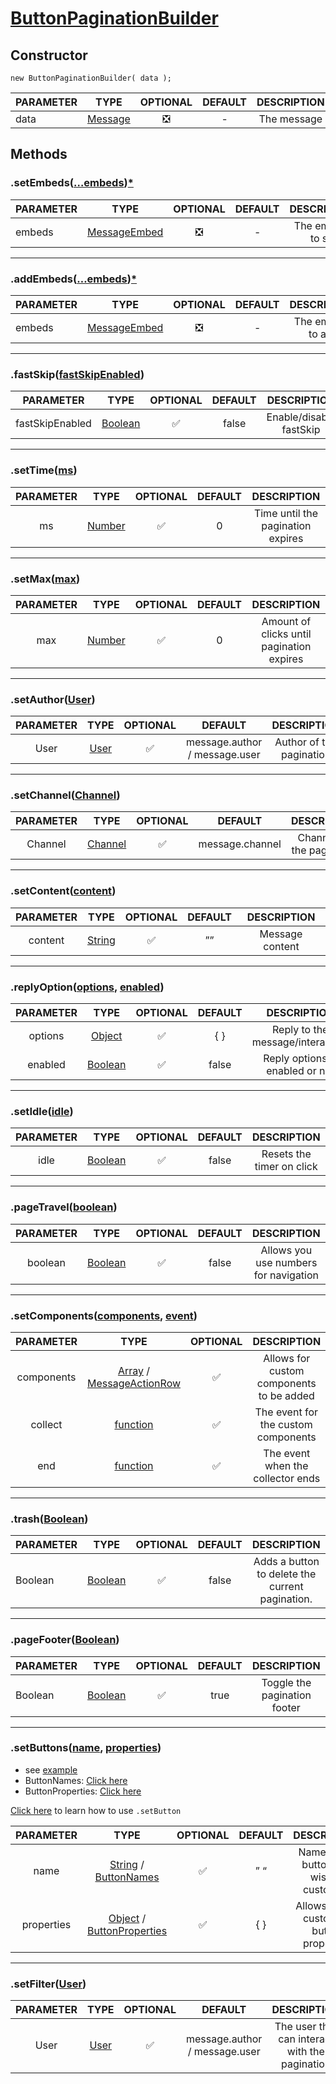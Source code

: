<h1 id="buttonpaginationbuilder"><ins>ButtonPaginationBuilder</ins></h1>
<h2 id="constructor">Constructor</h2>
<div class="language-js highlighter-rouge"><div class="highlight"><pre class="highlight"><code><span class="k">new</span> <span class="nx">ButtonPaginationBuilder</span><span class="p">(</span> <span class="nx">data</span> <span class="p">);</span>
</code></pre></div></div>
<table>
  <thead>
    <tr>
      <th>PARAMETER</th>
      <th>TYPE</th>
      <th style="text-align: center">OPTIONAL</th>
      <th style="text-align: center">DEFAULT</th>
      <th style="text-align: center">DESCRIPTION</th>
    </tr>
  </thead>
  <tbody>
    <tr>
      <td>data</td>
      <td><a href="">Message</a></td>
      <td style="text-align: center">❎</td>
      <td style="text-align: center">-</td>
      <td style="text-align: center">The message</td>
    </tr>
  </tbody>
</table>

<h2 id="methods">Methods</h2>

<h3 id="setembedsembeds">.setEmbeds(<a href="">…embeds</a>)<a href="">*</a></h3>
<table>
  <thead>
    <tr>
      <th>PARAMETER</th>
      <th>TYPE</th>
      <th style="text-align: center">OPTIONAL</th>
      <th style="text-align: center">DEFAULT</th>
      <th style="text-align: center">DESCRIPTION</th>
    </tr>
  </thead>
  <tbody>
    <tr>
      <td>embeds</td>
      <td><a href="">MessageEmbed</a></td>
      <td style="text-align: center">❎</td>
      <td style="text-align: center">-</td>
      <td style="text-align: center">The embeds to set</td>
    </tr>
  </tbody>
</table>

<hr />

<h3 id="addembedsembeds">.addEmbeds(<a href="">…embeds</a>)<a href="">*</a></h3>
<table>
  <thead>
    <tr>
      <th>PARAMETER</th>
      <th>TYPE</th>
      <th style="text-align: center">OPTIONAL</th>
      <th style="text-align: center">DEFAULT</th>
      <th style="text-align: center">DESCRIPTION</th>
    </tr>
  </thead>
  <tbody>
    <tr>
      <td>embeds</td>
      <td><a href="">MessageEmbed</a></td>
      <td style="text-align: center">❎</td>
      <td style="text-align: center">-</td>
      <td style="text-align: center">The embeds to add</td>
    </tr>
  </tbody>
</table>

<hr />

<h3 id="fastskipfastskipenabled">.fastSkip(<a href="">fastSkipEnabled</a>)</h3>

<table>
  <thead>
    <tr>
      <th>PARAMETER</th>
      <th>TYPE</th>
      <th style="text-align: center">OPTIONAL</th>
      <th style="text-align: center">DEFAULT</th>
      <th style="text-align: center">DESCRIPTION</th>
    </tr>
  </thead>
  <tbody>
    <tr>
      <td>fastSkipEnabled</td>
      <td><a href="">Boolean</a></td>
      <td style="text-align: center">✅</td>
      <td style="text-align: center">false</td>
      <td style="text-align: center">Enable/disable fastSkip</td>
    </tr>
  </tbody>
</table>

<hr />

<h3 id="settimems">.setTime(<a href="">ms</a>)</h3>

<table>
  <thead>
    <tr>
      <th style="text-align: center">PARAMETER</th>
      <th style="text-align: center">TYPE</th>
      <th style="text-align: center">OPTIONAL</th>
      <th style="text-align: center">DEFAULT</th>
      <th style="text-align: center">DESCRIPTION</th>
    </tr>
  </thead>
  <tbody>
    <tr>
      <td style="text-align: center">ms</td>
      <td style="text-align: center"><a href="">Number</a></td>
      <td style="text-align: center">✅</td>
      <td style="text-align: center">0</td>
      <td style="text-align: center">Time until the pagination expires</td>
    </tr>
  </tbody>
</table>

<hr />

<h3 id="setmaxmax">.setMax(<a href="">max</a>)</h3>

<table>
  <thead>
    <tr>
      <th style="text-align: center">PARAMETER</th>
      <th style="text-align: center">TYPE</th>
      <th style="text-align: center">OPTIONAL</th>
      <th style="text-align: center">DEFAULT</th>
      <th style="text-align: center">DESCRIPTION</th>
    </tr>
  </thead>
  <tbody>
    <tr>
      <td style="text-align: center">max</td>
      <td style="text-align: center"><a href="">Number</a></td>
      <td style="text-align: center">✅</td>
      <td style="text-align: center">0</td>
      <td style="text-align: center">Amount of clicks until pagination expires</td>
    </tr>
  </tbody>
</table>

<hr />

<h3 id="setauthoruser">.setAuthor(<a href="https://discord.com/developers/docs/resources/user">User</a>)</h3>

<table>
  <thead>
    <tr>
      <th style="text-align: center">PARAMETER</th>
      <th style="text-align: center">TYPE</th>
      <th style="text-align: center">OPTIONAL</th>
      <th style="text-align: center">DEFAULT</th>
      <th style="text-align: center">DESCRIPTION</th>
    </tr>
  </thead>
  <tbody>
    <tr>
      <td style="text-align: center">User</td>
      <td style="text-align: center"><a href="https://discord.com/developers/docs/resources/user">User</a></td>
      <td style="text-align: center">✅</td>
      <td style="text-align: center">message.author / message.user</td>
      <td style="text-align: center">Author of the pagination</td>
    </tr>
  </tbody>
</table>

<hr />

<h3 id="setchannelchannel">.setChannel(<a href="https://discord.com/developers/docs/resources/channel">Channel</a>)</h3>

<table>
  <thead>
    <tr>
      <th style="text-align: center">PARAMETER</th>
      <th style="text-align: center">TYPE</th>
      <th style="text-align: center">OPTIONAL</th>
      <th style="text-align: center">DEFAULT</th>
      <th style="text-align: center">DESCRIPTION</th>
    </tr>
  </thead>
  <tbody>
    <tr>
      <td style="text-align: center">Channel</td>
      <td style="text-align: center"><a href="https://discord.com/developers/docs/resources/channel">Channel</a></td>
      <td style="text-align: center">✅</td>
      <td style="text-align: center">message.channel</td>
      <td style="text-align: center">Channel for the pagination</td>
    </tr>
  </tbody>
</table>

<hr />

<h3 id="setcontentcontent">.setContent(<a href="">content</a>)</h3>

<table>
  <thead>
    <tr>
      <th style="text-align: center">PARAMETER</th>
      <th style="text-align: center">TYPE</th>
      <th style="text-align: center">OPTIONAL</th>
      <th style="text-align: center">DEFAULT</th>
      <th style="text-align: center">DESCRIPTION</th>
    </tr>
  </thead>
  <tbody>
    <tr>
      <td style="text-align: center">content</td>
      <td style="text-align: center"><a href="">String</a></td>
      <td style="text-align: center">✅</td>
      <td style="text-align: center">””</td>
      <td style="text-align: center">Message content</td>
    </tr>
  </tbody>
</table>

<hr />

<h3 id="replyoptionoptions-enabled">.replyOption(<a href="">options</a>, <a href="">enabled</a>)</h3>

<table>
  <thead>
    <tr>
      <th style="text-align: center">PARAMETER</th>
      <th style="text-align: center">TYPE</th>
      <th style="text-align: center">OPTIONAL</th>
      <th style="text-align: center">DEFAULT</th>
      <th style="text-align: center">DESCRIPTION</th>
    </tr>
  </thead>
  <tbody>
    <tr>
      <td style="text-align: center">options</td>
      <td style="text-align: center"><a href="">Object</a></td>
      <td style="text-align: center">✅</td>
      <td style="text-align: center">{ }</td>
      <td style="text-align: center">Reply to the message/interaction</td>
    </tr>
    <tr>
      <td style="text-align: center">enabled</td>
      <td style="text-align: center"><a href="">Boolean</a></td>
      <td style="text-align: center">✅</td>
      <td style="text-align: center">false</td>
      <td style="text-align: center">Reply options is enabled or not</td>
    </tr>
  </tbody>
</table>

<hr />
<h3 id="setidleidle">.setIdle(<a href="">idle</a>)</h3>

<table>
  <thead>
    <tr>
      <th style="text-align: center">PARAMETER</th>
      <th style="text-align: center">TYPE</th>
      <th style="text-align: center">OPTIONAL</th>
      <th style="text-align: center">DEFAULT</th>
      <th style="text-align: center">DESCRIPTION</th>
    </tr>
  </thead>
  <tbody>
    <tr>
      <td style="text-align: center">idle</td>
      <td style="text-align: center"><a href="">Boolean</a></td>
      <td style="text-align: center">✅</td>
      <td style="text-align: center">false</td>
      <td style="text-align: center">Resets the timer on click</td>
    </tr>
  </tbody>
</table>

<hr />

<h3 id="pagetravelboolean">.pageTravel(<a href="">boolean</a>)</h3>

<table>
  <thead>
    <tr>
      <th style="text-align: center">PARAMETER</th>
      <th style="text-align: center">TYPE</th>
      <th style="text-align: center">OPTIONAL</th>
      <th style="text-align: center">DEFAULT</th>
      <th style="text-align: center">DESCRIPTION</th>
    </tr>
  </thead>
  <tbody>
    <tr>
      <td style="text-align: center">boolean</td>
      <td style="text-align: center"><a href="">Boolean</a></td>
      <td style="text-align: center">✅</td>
      <td style="text-align: center">false</td>
      <td style="text-align: center">Allows you use numbers for navigation</td>
    </tr>
  </tbody>
</table>

<hr />

<h3 id="setcomponentscomponents-event">.setComponents(<a href="">components</a>, <a href="">event</a>)</h3>

<table>
  <thead>
    <tr>
      <th style="text-align: center">PARAMETER</th>
      <th style="text-align: center">TYPE</th>
      <th style="text-align: center">OPTIONAL</th>
      <th style="text-align: center">DESCRIPTION</th>
    </tr>
  </thead>
  <tbody>
    <tr>
      <td style="text-align: center">components</td>
      <td style="text-align: center"><a href="">Array</a> / <a href="https://discord.js.org/#/docs/discord.js/stable/class/MessageActionRow">MessageActionRow</a></td>
      <td style="text-align: center">✅</td>
      <td style="text-align: center">Allows for custom components to be added</td>
    </tr>
    <tr>
      <td style="text-align: center">collect</td>
      <td style="text-align: center"><a href="">function</a></td>
      <td style="text-align: center">✅</td>
      <td style="text-align: center">The event for the custom components</td>
    </tr>
    <tr>
      <td style="text-align: center">end</td>
      <td style="text-align: center"><a href="">function</a></td>
      <td style="text-align: center">✅</td>
      <td style="text-align: center">The event when the collector ends</td>
    </tr>
  </tbody>
</table>

<hr />

<h3 id="trashboolean">.trash(<a href="">Boolean</a>)</h3>

<table>
  <thead>
    <tr>
      <th>PARAMETER</th>
      <th>TYPE</th>
      <th style="text-align: center">OPTIONAL</th>
      <th style="text-align: center">DEFAULT</th>
      <th style="text-align: center">DESCRIPTION</th>
    </tr>
  </thead>
  <tbody>
    <tr>
      <td>Boolean</td>
      <td><a href="">Boolean</a></td>
      <td style="text-align: center">✅</td>
      <td style="text-align: center">false</td>
      <td style="text-align: center">Adds a button to delete the current pagination.</td>
    </tr>
  </tbody>
</table>

<hr />

<h3 id="pagefooterboolean">.pageFooter(<a href="">Boolean</a>)</h3>
<table>
  <thead>
    <tr>
      <th>PARAMETER</th>
      <th>TYPE</th>
      <th style="text-align: center">OPTIONAL</th>
      <th style="text-align: center">DEFAULT</th>
      <th style="text-align: center">DESCRIPTION</th>
    </tr>
  </thead>
  <tbody>
    <tr>
      <td>Boolean</td>
      <td><a href="">Boolean</a></td>
      <td style="text-align: center">✅</td>
      <td style="text-align: center">true</td>
      <td style="text-align: center">Toggle the pagination footer</td>
    </tr>
  </tbody>
</table>

<hr />

<h3 id="setbuttonsname-properties">.setButtons(<a href="">name</a>, <a href="">properties</a>)</h3>
<ul>
  <li>see <a href="https://github.com/MrPotato30/spudjs-docs/blob/main/docs/packages/ButtonPaginationBuilder/ButtonData.md#example">example</a></li>
  <li>ButtonNames: <a href="https://github.com/MrPotato30/spudjs-docs/blob/main/docs/packages/ButtonPaginationBuilder/ButtonData.md#buttonnames">Click here</a></li>
  <li>ButtonProperties: <a href="https://github.com/MrPotato30/spudjs-docs/blob/main/docs/packages/ButtonPaginationBuilder/ButtonData.md#buttonproperties">Click here</a></li>
</ul>

<p><a href="https://github.com/MrPotato30/spudjs-docs/blob/main/docs/packages/ButtonPaginationBuilder/ButtonData.md">Click here</a> to learn how to use <code class="language-plaintext highlighter-rouge">.setButton</code></p>

<table>
  <thead>
    <tr>
      <th style="text-align: center">PARAMETER</th>
      <th style="text-align: center">TYPE</th>
      <th style="text-align: center">OPTIONAL</th>
      <th style="text-align: center">DEFAULT</th>
      <th style="text-align: center">DESCRIPTION</th>
    </tr>
  </thead>
  <tbody>
    <tr>
      <td style="text-align: center">name</td>
      <td style="text-align: center"><a href="">String</a> / <a href="https://github.com/MrPotato30/spudjs-docs/blob/main/docs/packages/ButtonPaginationBuilder/ButtonData.md#buttonnames">ButtonNames</a></td>
      <td style="text-align: center">✅</td>
      <td style="text-align: center">” “</td>
      <td style="text-align: center">Name of the button you wish to customize</td>
    </tr>
    <tr>
      <td style="text-align: center">properties</td>
      <td style="text-align: center"><a href="">Object</a> / <a href="https://github.com/MrPotato30/spudjs-docs/blob/main/docs/packages/ButtonPaginationBuilder/ButtonData.md#buttonproperties">ButtonProperties</a></td>
      <td style="text-align: center">✅</td>
      <td style="text-align: center">{ }</td>
      <td style="text-align: center">Allows you to customize button properties</td>
    </tr>
  </tbody>
</table>

<hr />

<h3 id="setfilteruser">.setFilter(<a href="https://discord.com/developers/docs/resources/user">User</a>)</h3>

<table>
  <thead>
    <tr>
      <th style="text-align: center">PARAMETER</th>
      <th style="text-align: center">TYPE</th>
      <th style="text-align: center">OPTIONAL</th>
      <th style="text-align: center">DEFAULT</th>
      <th style="text-align: center">DESCRIPTION</th>
    </tr>
  </thead>
  <tbody>
    <tr>
      <td style="text-align: center">User</td>
      <td style="text-align: center"><a href="https://discord.com/developers/docs/resources/user">User</a></td>
      <td style="text-align: center">✅</td>
      <td style="text-align: center">message.author / message.user</td>
      <td style="text-align: center">The user that can interact with the pagination</td>
    </tr>
  </tbody>
</table>
